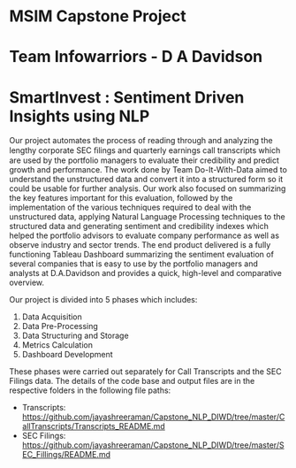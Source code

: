# MSIM Capstone Project 
# Team Infowarriors - D A Davidson
# SmartInvest : Sentiment Driven Insights using NLP

Our project automates the process of reading through and analyzing the lengthy corporate SEC ﬁlings and quarterly earnings call transcripts which are used by the portfolio managers to evaluate their credibility and predict growth and performance. The work done by Team Do-It-With-Data aimed to understand the unstructured data and convert it into a structured form so it could be usable for further analysis. Our work also focused on summarizing the key features important for this evaluation, followed by the implementation of the various techniques required to deal with the unstructured data, applying Natural Language Processing techniques to the structured data and generating sentiment and credibility indexes which helped the portfolio advisors to evaluate company performance as well as observe industry and sector trends. The end product delivered is a fully functioning Tableau Dashboard summarizing the sentiment evaluation of several companies that is easy to use by the portfolio managers and analysts at D.A.Davidson and provides a quick, high-level and comparative overview. 

Our project is divided into 5 phases which includes: 
1. Data Acquisition 
2. Data Pre-Processing 
3. Data Structuring and Storage 
4. Metrics Calculation 
5. Dashboard Development 

These phases were carried out separately for Call Transcripts and the SEC Filings data.
The details of the code base and output files are in the respective folders in the following file paths:
- Transcripts: https://github.com/jayashreeraman/Capstone_NLP_DIWD/tree/master/CallTranscripts/Transcripts_README.md
- SEC Filings: https://github.com/jayashreeraman/Capstone_NLP_DIWD/tree/master/SEC_Fillings/README.md


